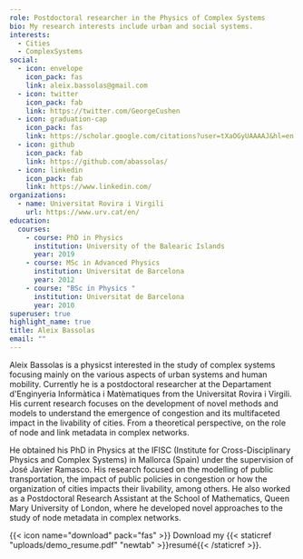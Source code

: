 ```yaml
---
role: Postdoctoral researcher in the Physics of Complex Systems
bio: My research interests include urban and social systems.
interests:
  - Cities
  - ComplexSystems
social:
  - icon: envelope
    icon_pack: fas
    link: aleix.bassolas@gmail.com
  - icon: twitter
    icon_pack: fab
    link: https://twitter.com/GeorgeCushen
  - icon: graduation-cap
    icon_pack: fas
    link: https://scholar.google.com/citations?user=tXaOGyUAAAAJ&hl=en
  - icon: github
    icon_pack: fab
    link: https://github.com/abassolas/
  - icon: linkedin
    icon_pack: fab
    link: https://www.linkedin.com/
organizations:
  - name: Universitat Rovira i Virgili
    url: https://www.urv.cat/en/
education:
  courses:
    - course: PhD in Physics
      institution: University of the Balearic Islands
      year: 2019
    - course: MSc in Advanced Physics
      institution: Universitat de Barcelona
      year: 2012
    - course: "BSc in Physics "
      institution: Universitat de Barcelona
      year: 2010
superuser: true
highlight_name: true
title: Aleix Bassolas
email: ""
---
```

Aleix Bassolas is a physicst interested in the study of complex systems focusing mainly on the various aspects of urban systems and human mobility. Currently he is a postdoctoral researcher at the Departament d'Enginyeria Informàtica i Matèmatiques from the Universitat Rovira i Virgili. His current research focuses on the development of novel methods and models to understand the emergence of congestion and its multifaceted impact in the livability of cities. From a theoretical perspective, on the role of node and link metadata in complex networks.

He obtained his PhD in Physics at the IFISC (Institute for Cross-Disciplinary Physics and Complex Systems) in Mallorca (Spain) under the supervision of José Javier Ramasco. His research focused on the modelling of public transportation, the impact of public policies in congestion or how the organization of cities impacts their livability, among others. He also worked as a Postdoctoral Research Assistant at the School of Mathematics, Queen Mary University of London, where he developed novel approaches to the study of node metadata in complex networks.



{{< icon name="download" pack="fas" >}} Download my {{< staticref "uploads/demo_resume.pdf" "newtab" >}}resumé{{< /staticref >}}.